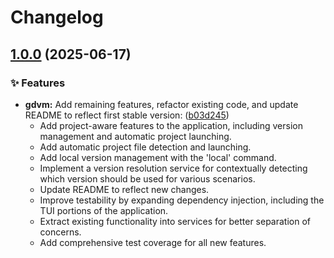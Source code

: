 # Changelog

<a name="1.0.0"></a>
## [1.0.0](https://github.com/patricktcoakley/gdvm/releases/tag/v1.0.0) (2025-06-17)

### ✨ Features

* **gdvm:** Add remaining features, refactor existing code, and update README to reflect first stable version: ([b03d245](https://github.com/patricktcoakley/gdvm/commit/b03d245001b8c15da0eb88837b9072e61f5f93b7))
    - Add project-aware features to the application, including version management and automatic project launching.
    - Add automatic project file detection and launching.
    - Add local version management with the 'local' command.
    - Implement a version resolution service for contextually detecting which version should be used for various scenarios.
    - Update README to reflect new changes.
    - Improve testability by expanding dependency injection, including the TUI portions of the application.
    - Extract existing functionality into services for better separation of concerns.
    - Add comprehensive test coverage for all new features.
